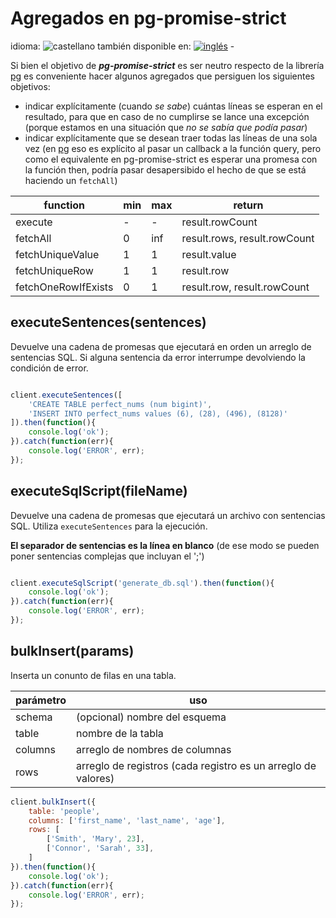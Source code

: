 <!--multilang v0 es:agregados.md en:additions.md -->

<!--lang:es-->

# Agregados en pg-promise-strict

<!--lang:en--]

# Additions in pg-promise-strict

[!--lang:*-->

<!--multilang buttons-->

idioma: ![castellano](https://raw.githubusercontent.com/codenautas/multilang/master/img/lang-es.png)
también disponible en:
[![inglés](https://raw.githubusercontent.com/codenautas/multilang/master/img/lang-en.png)](additions.md) - 

<!--lang:es-->

Si bien el objetivo de ***pg-promise-strict*** es ser neutro respecto de la librería [pg](//npmjs.com/package/pg)
es conveniente hacer algunos agregados que persiguen los siguientes objetivos:
* indicar explícitamente (cuando *se sabe*) cuántas líneas se esperan en el resultado, 
para que en caso de no cumplirse se lance una excepción (porque estamos en una situación que *no se sabía que podía pasar*)
* indicar explícitamente que se desean traer todas las líneas de una sola vez
(en [pg](//npmjs.com/package/pg) eso es explícito al pasar un callback a la función query, 
pero como el equivalente en pg-promise-strict es esperar una promesa con la función then, 
podría pasar desapersibido el hecho de que se está haciendo un `fetchAll`)

<!--lang:en--]

Although the purpose of ***pg-promise-strict*** is to be neutral about the library [pg](//npmjs.com/package/pg), it is convinient to do some
addons to persue the following golds:
* Explicit indication (when *it is known*) of how many rows are expected in the result, so that in case that this is not accomplished an exception 
is thrown (because we are in a situation that *we didn´t know that could happen*)
* Explicit indication of the desire that all the rows should be pulled at once (in[pg](//npmjs.com/package/pg) this is explicit when passing a callback to the
to the function query, but as the equivalent in pg-promise-strict is to wait for a promise with the function then, it could go unnoticed the fact
that a `fetchAll` is being done) 

Addings:
* explicit indication of how many rows are expected in the result
* explicit indication of `fetchAll` in `query(...).then` calls

[!--lang:*-->

function            | min | max |return
--------------------|-----|-----|--------------
execute             |  -  |  -  | result.rowCount
fetchAll            |  0  | inf | result.rows, result.rowCount
fetchUniqueValue    |  1  |  1  | result.value
fetchUniqueRow      |  1  |  1  | result.row
fetchOneRowIfExists |  0  |  1  | result.row, result.rowCount

## executeSentences(sentences)

<!--lang:es-->

Devuelve una cadena de promesas que 
ejecutará en orden un arreglo de sentencias SQL.
Si alguna sentencia da error interrumpe devolviendo la condición de error. 

<!--lang:en--]

Returns a promise chain that will 
execute an array of sql sentences. 
If an error ocurrs it will reject the promise. 

[!--lang:*-->

```js

client.executeSentences([
    'CREATE TABLE perfect_nums (num bigint)',
    'INSERT INTO perfect_nums values (6), (28), (496), (8128)'
]).then(function(){
    console.log('ok');
}).catch(function(err){
    console.log('ERROR', err);
});

```

## executeSqlScript(fileName)

<!--lang:es-->

Devuelve una cadena de promesas que ejecutará un archivo con sentencias SQL.
Utiliza `executeSentences` para la ejecución. 

**El separador de sentencias es la línea en blanco** 
(de ese modo se pueden poner sentencias complejas que incluyan el ';')

<!--lang:en--]

Returns a promise chain that will execute a file with sql sentences. 
Uses `executeSentences` for the task. 

**Blank line is the sentence separator** (to allow complex sentences). 

[!--lang:*-->

```js

client.executeSqlScript('generate_db.sql').then(function(){
    console.log('ok');
}).catch(function(err){
    console.log('ERROR', err);
});

```

## bulkInsert(params)

<!--lang:es-->

Inserta un conunto de filas en una tabla.

parámetro |uso
----------|----------------------------------
schema    | (opcional) nombre del esquema
table     | nombre de la tabla
columns   | arreglo de nombres de columnas
rows      | arreglo de registros (cada registro es un arreglo de valores)

<!--lang:en--]

Inserts a set of rows in a table. 

parámetro |uso
----------|----------------------------------
schema    | (optional) schema name
table     | table name
columns   | array of column names
rows      | array of records (each record is an array of values)

[!--lang:*-->

```js
client.bulkInsert({
    table: 'people',
    columns: ['first_name', 'last_name', 'age'],
    rows: [
        ['Smith', 'Mary', 23],
        ['Connor', 'Sarah', 33],
    ]
}).then(function(){
    console.log('ok');
}).catch(function(err){
    console.log('ERROR', err);
});

```
